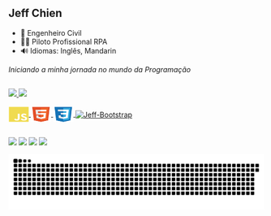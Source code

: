 ## Jeff Chien

- 👷‍ Engenheiro Civil
- 👨‍✈️ Piloto Profissional RPA
- 🔊 Idiomas: Inglês, Mandarin 

*Iniciando a minha jornada no mundo da Programação*

##

<div align="left">
  <a href="https://github.com/JeffChien1">
  <img height="180em" src="https://github-readme-stats.vercel.app/api?username=JeffChien1&show_icons=true&theme=tokyonight&include_all_commits=true&count_private=true"/>
  <img height="180em" src="https://github-readme-stats.vercel.app/api/top-langs/?username=JeffChien1&layout=compact&langs_count=7&theme=tokyonight"/>
</div>
<div style="display: inline_block"><br>
  <img align="center" alt="Jeff-Js" height="30" width="40" src="https://raw.githubusercontent.com/devicons/devicon/master/icons/javascript/javascript-plain.svg">
  <img align="center" alt="Jeff-HTML" height="30" width="40" src="https://raw.githubusercontent.com/devicons/devicon/master/icons/html5/html5-original.svg">
  <img align="center" alt="Jeff-CSS" height="30" width="40" src="https://raw.githubusercontent.com/devicons/devicon/master/icons/css3/css3-original.svg">
  <img align="center" alt="Jeff-Bootstrap" height="30" width="40" src="https://cdn.jsdelivr.net/gh/devicons/devicon/icons/bootstrap/bootstrap-plain-wordmark.svg" />

          
</div>
  
  ##
  
<div>
  <a href="" target="_blank"><img src="https://img.shields.io/badge/WhatsApp-25D366?style=for-the-badge&logo=whatsapp&logoColor=white" target="_blank"></a>
  <a href="https://www.instagram.com/jeff.chien/" target="_blank"><img src="https://img.shields.io/badge/-Instagram-%23E4405F?style=for-the-badge&logo=instagram&logoColor=white" target="_blank"></a>
  <a href = "mailto:jeff.civil2@gmail.com"><img src="https://img.shields.io/badge/-Gmail-%23333?style=for-the-badge&logo=gmail&logoColor=white" target="_blank"></a>
  <a href="https://www.linkedin.com/in/jeff-chien-053778108/" target="_blank"><img src="https://img.shields.io/badge/-LinkedIn-%230077B5?style=for-the-badge&logo=linkedin&logoColor=white" target="_blank"></a> 
 
![Snake animation](https://github.com/JeffChien1/JeffChien1/blob/output/github-contribution-grid-snake.svg)
 
</div>

